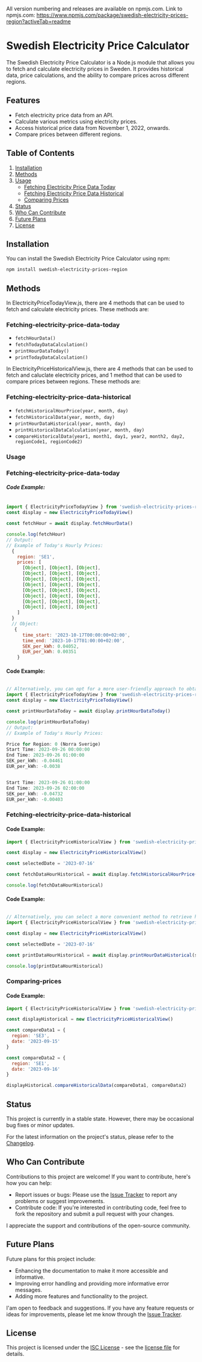 All version numbering and releases are available on npmjs.com. Link to npmjs.com: 
https://www.npmjs.com/package/swedish-electricity-prices-region?activeTab=readme

# Swedish Electricity Price Calculator

The Swedish Electricity Price Calculator is a Node.js module that allows you to fetch and calculate electricity prices in Sweden. It provides historical data, price calculations, and the ability to compare prices across different regions.

## Features

- Fetch electricity price data from an API.
- Calculate various metrics using electricity prices.
- Access historical price data from November 1, 2022, onwards.
- Compare prices between different regions.

## Table of Contents

1. [Installation](#installation)
2. [Methods](#methods)
3. [Usage](#usage)
   - [Fetching Electricity Price Data Today](#fetching-electricity-price-data)
   - [Fetching Electricity Price Data Historical](#fetching-electricity-price-data-historical)
   - [Comparing Prices](#comparing-prices)
4. [Status](#status)
5. [Who Can Contribute](#who-can-contribute)
6. [Future Plans](#future-plans)
7. [License](#license)

## 

## Installation

You can install the Swedish Electricity Price Calculator using npm:

```bash
npm install swedish-electricity-prices-region
```

## Methods
In ElectricityPriceTodayView.js, there are 4 methods that can be used to fetch and calculate electricity prices. These methods are:
 ### Fetching-electricity-price-data-today
- `fetchHourData()` 
- `fetchTodayDataCalculation()` 
- `printHourDataToday()` 
- `printTodayDataCalculation()` 

In ElectricityPriceHistoricalView.js, there are 4 methods that can be used to fetch and caluclate electricity prices, and 1 method that can be used to compare prices between regions. These methods are:
### Fetching-electricity-price-data-historical
- `fetchHistoricalHourPrice(year, month, day)` 
- `fetchHistoricalData(year, month, day)` 
- `printHourDataHistorical(year, month, day)`
- `printHistoricalDataCalculation(year, month, day)`
- `compareHistoricalData(year1, month1, day1, year2, month2, day2, regionCode1, regionCode2)`

### Usage 

### Fetching-electricity-price-data-today

##### Code Example:
```javascript

import { ElectricityPriceTodayView } from 'swedish-electricity-prices-region/src/index.js'
const display = new ElectricityPriceTodayView()

const fetchHour = await display.fetchHourData()

console.log(fetchHour)
// Output:
// Example of Today's Hourly Prices:
  {
    region: 'SE1',
    prices: [
      [Object], [Object], [Object],
      [Object], [Object], [Object],
      [Object], [Object], [Object],
      [Object], [Object], [Object],
      [Object], [Object], [Object],
      [Object], [Object], [Object],
      [Object], [Object], [Object],
      [Object], [Object], [Object]
    ]
  }  
  // Object:
   {
      time_start: '2023-10-17T00:00:00+02:00',
      time_end: '2023-10-17T01:00:00+02:00',
      SEK_per_kWh: 0.04052,
      EUR_per_kWh: 0.00351
    }

```

#### Code Example:
```javascript

// Alternatively, you can opt for a more user-friendly approach to obtain today's hourly prices for all regions.
import { ElectricityPriceTodayView } from 'swedish-electricity-prices-region/src/index.js'
const display = new ElectricityPriceTodayView()

const printHourDataToday = await display.printHourDataToday()

console.log(printHourDataToday)
// Output:
// Example of Today's Hourly Prices:

Price for Region: 0 (Norra Sverige)
Start Time: 2023-09-26 00:00:00
End Time: 2023-09-26 01:00:00
SEK_per_kWh: -0.04461
EUR_per_kWh: -0.0038


Start Time: 2023-09-26 01:00:00
End Time: 2023-09-26 02:00:00
SEK_per_kWh: -0.04732
EUR_per_kWh: -0.00403

```

### Fetching-electricity-price-data-historical

#### Code Example:
```javascript
import { ElectricityPriceHistoricalView } from 'swedish-electricity-prices-region/src/index.js'

const display = new ElectricityPriceHistoricalView()

const selectedDate = '2023-07-16'

const fetchDataHourHistorical = await display.fetchHistoricalHourPrice(selectedDate)

console.log(fetchDataHourHistorical)


```
#### Code Example:
```javascript

// Alternatively, you can select a more convenient method to retrieve historical hourly prices for all regions on the date you've chosen.
import { ElectricityPriceHistoricalView } from 'swedish-electricity-prices-region/src/index.js'

const display = new ElectricityPriceHistoricalView()

const selectedDate = '2023-07-16'

const printDataHourHistorical = await display.printHourDataHistorical(selectedDate)

console.log(printDataHourHistorical)

```

### Comparing-prices

#### Code Example:
```javascript
import { ElectricityPriceHistoricalView } from 'swedish-electricity-prices-region/src/index.js'

const displayHistorical = new ElectricityPriceHistoricalView()

const compareData1 = {
  region: 'SE3',
  date: '2023-09-15'
}

const compareData2 = {
  region: 'SE1',
  date: '2023-09-16'
}

displayHistorical.compareHistoricalData(compareData1, compareData2)

```

## Status

This project is currently in a stable state. However, there may be occasional bug fixes or minor updates.

For the latest information on the project's status, please refer to the [Changelog](CHANGELOG.md).

## Who Can Contribute

Contributions to this project are welcome! If you want to contribute, here's how you can help:

- Report issues or bugs: Please use the [Issue Tracker](https://github.com/nellyolofsson/L2/issues) to report any problems or suggest improvements.
- Contribute code: If you're interested in contributing code, feel free to fork the repository and submit a pull request with your changes.

I appreciate the support and contributions of the open-source community.


## Future Plans

Future plans for this project include:

- Enhancing the documentation to make it more accessible and informative.
- Improving error handling and providing more informative error messages.
- Adding more features and functionality to the project.

I'am open to feedback and suggestions. If you have any feature requests or ideas for improvements, please let me know through the [Issue Tracker](https://github.com/nellyolofsson/L2/issues).

## License

This project is licensed under the [ISC License](LICENSE.md) - see the [license file](LICENSE.md) for details.




